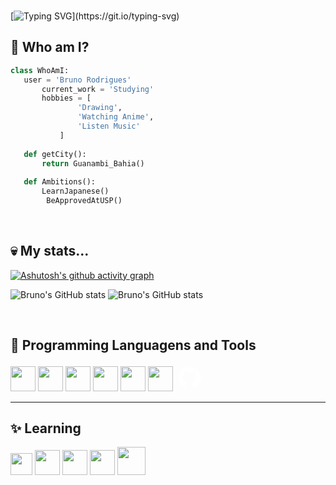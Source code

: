 <br>

[![Typing SVG](https://readme-typing-svg.herokuapp.com/?color=9BA4B5&size=35&center=true&vCenter=true&width=1000&lines=Hello,+World!)](https://git.io/typing-svg)

 ## 🤔 Who am I?

 ```python
 class WhoAmI:
 	user = 'Bruno Rodrigues'
		current_work = 'Studying'
		hobbies = [
				'Drawing',
				'Watching Anime',
				'Listen Music'
			]
	
	def getCity():
		return Guanambi_Bahia()
	
	def Ambitions():
	  	LearnJapanese()
         BeApprovedAtUSP()	

 ```
<br>

## 💀 My stats...

[![Ashutosh's github activity graph](https://github-readme-activity-graph.vercel.app/graph?username=bruno-rodrigues0&theme=react-dark&point=6394ff&hide_border=true&bg_color=0000)](https://github.com/ashutosh00710/github-readme-activity-graph)

<div display="inline-block">

![Bruno's GitHub stats](https://github-readme-stats.vercel.app/api?username=bruno-rodrigues0&show_icons=true&theme=radical&title_color=6394ff&hide_border=true&bg_color=0000&text_color=6394ff&card_width=400&ring_color=6394ff)
![Bruno's GitHub stats](https://github-readme-stats.vercel.app/api/top-langs/?username=bruno-rodrigues0&show_icons=true&theme=radical&title_color=6394ff&hide_border=true&bg_color=0000&text_color=6394ff&card_width=400&layout=compact)


</div>

<br>

 ## 🧠 Programming Languagens and Tools 

 <div display="inline-block">    
 <img src="https://cdn.jsdelivr.net/gh/devicons/devicon@latest/icons/c/c-plain.svg" width="40px""/>
 <img src="https://cdn.jsdelivr.net/gh/devicons/devicon@latest/icons/html5/html5-plain.svg" width="40px""/>  
 <img src="https://cdn.jsdelivr.net/gh/devicons/devicon@latest/icons/css3/css3-plain.svg" width="40px""/>
 <img src="https://cdn.jsdelivr.net/gh/devicons/devicon@latest/icons/vscode/vscode-original.svg" width="40px"/>
 <img src="https://cdn.jsdelivr.net/gh/devicons/devicon@latest/icons/figma/figma-original.svg" width= "40px"/>
 <img src="https://cdn.jsdelivr.net/gh/devicons/devicon@latest/icons/git/git-original.svg" width="40px"/>
<svg xmlns="http://www.w3.org/2000/svg" x="0px" y="0px" width="45px" height="43px" viewBox="0,0,256,256"
style="fill:#FFFFFF;">
<g fill="#ffffff" fill-rule="nonzero" stroke="none" stroke-width="1" stroke-linecap="butt" stroke-linejoin="miter" stroke-miterlimit="10" stroke-dasharray="" stroke-dashoffset="0" font-family="none" font-weight="none" font-size="none" text-anchor="none" style="mix-blend-mode: normal"><g transform="scale(10.66667,10.66667)"><path d="M10.9,2.1c-4.6,0.5 -8.3,4.2 -8.8,8.7c-0.6,5 2.5,9.3 6.9,10.7v-2.3c0,0 -0.4,0.1 -0.9,0.1c-1.4,0 -2,-1.2 -2.1,-1.9c-0.1,-0.4 -0.3,-0.7 -0.6,-1c-0.3,-0.1 -0.4,-0.1 -0.4,-0.2c0,-0.2 0.3,-0.2 0.4,-0.2c0.6,0 1.1,0.7 1.3,1c0.5,0.8 1.1,1 1.4,1c0.4,0 0.7,-0.1 0.9,-0.2c0.1,-0.7 0.4,-1.4 1,-1.8c-2.3,-0.5 -4,-1.8 -4,-4c0,-1.1 0.5,-2.2 1.2,-3c-0.1,-0.2 -0.2,-0.7 -0.2,-1.4c0,-0.4 0,-1 0.3,-1.6c0,0 1.4,0 2.8,1.3c0.5,-0.2 1.2,-0.3 1.9,-0.3c0.7,0 1.4,0.1 2,0.3c1.3,-1.3 2.8,-1.3 2.8,-1.3c0.2,0.6 0.2,1.2 0.2,1.6c0,0.8 -0.1,1.2 -0.2,1.4c0.7,0.8 1.2,1.8 1.2,3c0,2.2 -1.7,3.5 -4,4c0.6,0.5 1,1.4 1,2.3v3.3c4.1,-1.3 7,-5.1 7,-9.5c0,-6 -5.1,-10.7 -11.1,-10z"></path></g></g>
</svg>
          
          
          
 </div>  

 ---

## ✨ Learning

 <div display="inline-block">    
 <img src="https://cdn.jsdelivr.net/gh/devicons/devicon@latest/icons/javascript/javascript-plain.svg" width="35px""/>
 <img src="https://cdn.jsdelivr.net/gh/devicons/devicon@latest/icons/react/react-original.svg" width="40px"/>
 <img src="https://cdn.jsdelivr.net/gh/devicons/devicon@latest/icons/arduino/arduino-original.svg" width="40px"/>
 <img src="https://cdn.jsdelivr.net/gh/devicons/devicon@latest/icons/npm/npm-original-wordmark.svg" width="40px"/>
 <img src="https://cdn.jsdelivr.net/gh/devicons/devicon@latest/icons/nodejs/nodejs-plain-wordmark.svg" width="45px"/>
          
 </div>  
          

<!--
**bruno-rodrigues0/bruno-rodrigues0** is a ✨ _special_ ✨ repository because its `README.md` (this file) appears on your GitHub profile.

Here are some ideas to get you started:

- 🔭 I’m currently working on ...
- 🌱 I’m currently learning ...
- 👯 I’m looking to collaborate on ...
- 🤔 I’m looking for help with ...
- 💬 Ask me about ...
- 📫 How to reach me: ...
- 😄 Pronouns: ...
- ⚡ Fun fact: ...
-->
